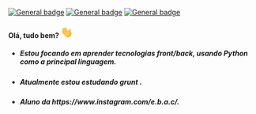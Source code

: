 [![General badge](https://img.shields.io/badge/Instagram-E4405F?style=for-the-badge&logo=instagram&logoColor=white)](https://www.instagram.com/snclaudenir/) 
[![General badge](https://img.shields.io/badge/Gmail-D14836?style=for-the-badge&logo=gmail&logoColor=white)](mailto:clau.nojosaf@gmail.com)
[![General badge](https://img.shields.io/badge/LinkedIn-0077B5?style=for-the-badge&logo=linkedin&logoColor=white)](mailto.clau.nojosaf@gmail.com)
<div align="left">
 
 <h4> Olá, tudo bem? <img src="https://github.com/ABSphreak/ABSphreak/blob/master/gifs/Hi.gif" width="25"></h4>
</div>

<ul>
 <li> <h5> Estou focando em aprender tecnologias front/back, usando <strong> Python </strong> como a principal linguagem. </h5> </li>
 <li> <h5> Atualmente estou estudando <strong> grunt </strong>. </h5> </li>
 <li> <h5> Aluno da https://www.instagram.com/e.b.a.c/. </h5> </li>
</ul>




  
